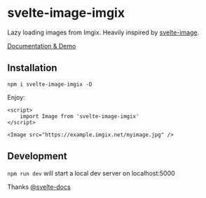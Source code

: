 # svelte-image-imgix

Lazy loading images from Imgix. Heavily inspired by [svelte-image](https://github.com/matyunya/svelte-image).

[Documentation & Demo](https://perspective-software.github.io/svelte-image-imgix/)

## Installation

`npm i svelte-image-imgix -D`

Enjoy:

```sveltehtml
<script>
    import Image from 'svelte-image-imgix'
</script>

<Image src="https://example.imgix.net/myimage.jpg" />
```

## Development

`npm run dev` will start a local dev server on localhost:5000

Thanks [@svelte-docs](https://github.com/AlexxNB/svelte-docs)

